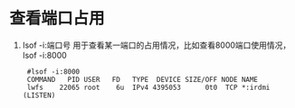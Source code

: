 # 查看端口占用

1) lsof -i:端口号 用于查看某一端口的占用情况，比如查看8000端口使用情况，lsof -i:8000

        #lsof -i:8000
        COMMAND   PID USER   FD   TYPE  DEVICE SIZE/OFF NODE NAME
        lwfs    22065 root    6u  IPv4 4395053      0t0  TCP *:irdmi (LISTEN)